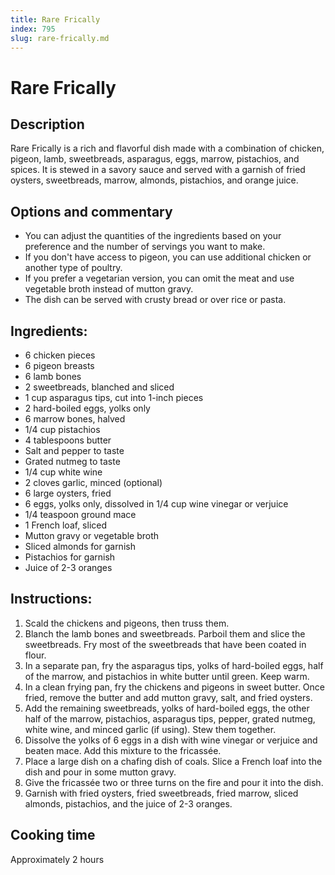 ```yaml
---
title: Rare Frically
index: 795
slug: rare-frically.md
---
```


# Rare Frically

## Description
Rare Frically is a rich and flavorful dish made with a combination of chicken, pigeon, lamb, sweetbreads, asparagus, eggs, marrow, pistachios, and spices. It is stewed in a savory sauce and served with a garnish of fried oysters, sweetbreads, marrow, almonds, pistachios, and orange juice.

## Options and commentary
- You can adjust the quantities of the ingredients based on your preference and the number of servings you want to make.
- If you don't have access to pigeon, you can use additional chicken or another type of poultry.
- If you prefer a vegetarian version, you can omit the meat and use vegetable broth instead of mutton gravy.
- The dish can be served with crusty bread or over rice or pasta.

## Ingredients:
- 6 chicken pieces
- 6 pigeon breasts
- 6 lamb bones
- 2 sweetbreads, blanched and sliced
- 1 cup asparagus tips, cut into 1-inch pieces
- 2 hard-boiled eggs, yolks only
- 6 marrow bones, halved
- 1/4 cup pistachios
- 4 tablespoons butter
- Salt and pepper to taste
- Grated nutmeg to taste
- 1/4 cup white wine
- 2 cloves garlic, minced (optional)
- 6 large oysters, fried
- 6 eggs, yolks only, dissolved in 1/4 cup wine vinegar or verjuice
- 1/4 teaspoon ground mace
- 1 French loaf, sliced
- Mutton gravy or vegetable broth
- Sliced almonds for garnish
- Pistachios for garnish
- Juice of 2-3 oranges

## Instructions:
1. Scald the chickens and pigeons, then truss them.
2. Blanch the lamb bones and sweetbreads. Parboil them and slice the sweetbreads. Fry most of the sweetbreads that have been coated in flour.
3. In a separate pan, fry the asparagus tips, yolks of hard-boiled eggs, half of the marrow, and pistachios in white butter until green. Keep warm.
4. In a clean frying pan, fry the chickens and pigeons in sweet butter. Once fried, remove the butter and add mutton gravy, salt, and fried oysters.
5. Add the remaining sweetbreads, yolks of hard-boiled eggs, the other half of the marrow, pistachios, asparagus tips, pepper, grated nutmeg, white wine, and minced garlic (if using). Stew them together.
6. Dissolve the yolks of 6 eggs in a dish with wine vinegar or verjuice and beaten mace. Add this mixture to the fricassée.
7. Place a large dish on a chafing dish of coals. Slice a French loaf into the dish and pour in some mutton gravy.
8. Give the fricassée two or three turns on the fire and pour it into the dish.
9. Garnish with fried oysters, fried sweetbreads, fried marrow, sliced almonds, pistachios, and the juice of 2-3 oranges.

## Cooking time
Approximately 2 hours